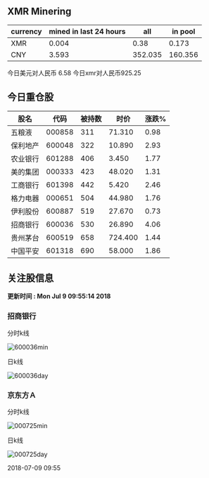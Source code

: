 ## XMR Minering

|currency|mined in last 24 hours|all|in pool|
|---|---|---|---|
|XMR|0.004|0.38|0.173|
|CNY|3.593|352.035|160.356|

今日美元对人民币 6.58	今日xmr对人民币925.25


## 今日重仓股 

|股名|代码|被持数|时价|涨跌%|
|---|---|---|---|---|
|五粮液|000858|311|71.310|0.98|
|保利地产|600048|322|10.890|2.93|
|农业银行|601288|406|3.450|1.77|
|美的集团|000333|423|48.020|1.31|
|工商银行|601398|442|5.420|2.46|
|格力电器|000651|504|44.980|1.76|
|伊利股份|600887|519|27.670|0.73|
|招商银行|600036|530|26.890|4.06|
|贵州茅台|600519|658|724.400|1.44|
|中国平安|601318|690|58.000|1.86|

## 关注股信息
**更新时间 : Mon Jul  9 09:55:14 2018**
### 招商银行 
分时k线

![600036min](http://image.sinajs.cn/newchart/min/n/sh600036.gif)

日k线

![600036day](http://image.sinajs.cn/newchart/daily/n/sh600036.gif)

### 京东方Ａ 
分时k线

![000725min](http://image.sinajs.cn/newchart/min/n/sz000725.gif)

日k线

![000725day](http://image.sinajs.cn/newchart/daily/n/sz000725.gif)

2018-07-09 09:55